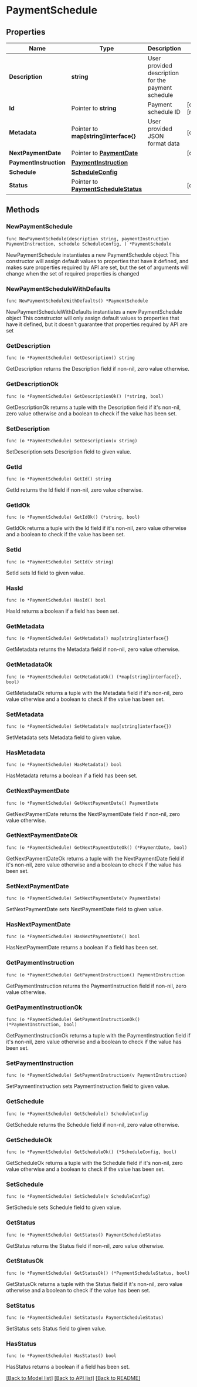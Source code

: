 # PaymentSchedule

## Properties

Name | Type | Description | Notes
------------ | ------------- | ------------- | -------------
**Description** | **string** | User provided description for the payment schedule | 
**Id** | Pointer to **string** | Payment schedule ID | [optional] [readonly] 
**Metadata** | Pointer to **map[string]interface{}** | User provided JSON format data | [optional] 
**NextPaymentDate** | Pointer to [**PaymentDate**](PaymentDate.md) |  | [optional] 
**PaymentInstruction** | [**PaymentInstruction**](PaymentInstruction.md) |  | 
**Schedule** | [**ScheduleConfig**](ScheduleConfig.md) |  | 
**Status** | Pointer to [**PaymentScheduleStatus**](PaymentScheduleStatus.md) |  | [optional] 

## Methods

### NewPaymentSchedule

`func NewPaymentSchedule(description string, paymentInstruction PaymentInstruction, schedule ScheduleConfig, ) *PaymentSchedule`

NewPaymentSchedule instantiates a new PaymentSchedule object
This constructor will assign default values to properties that have it defined,
and makes sure properties required by API are set, but the set of arguments
will change when the set of required properties is changed

### NewPaymentScheduleWithDefaults

`func NewPaymentScheduleWithDefaults() *PaymentSchedule`

NewPaymentScheduleWithDefaults instantiates a new PaymentSchedule object
This constructor will only assign default values to properties that have it defined,
but it doesn't guarantee that properties required by API are set

### GetDescription

`func (o *PaymentSchedule) GetDescription() string`

GetDescription returns the Description field if non-nil, zero value otherwise.

### GetDescriptionOk

`func (o *PaymentSchedule) GetDescriptionOk() (*string, bool)`

GetDescriptionOk returns a tuple with the Description field if it's non-nil, zero value otherwise
and a boolean to check if the value has been set.

### SetDescription

`func (o *PaymentSchedule) SetDescription(v string)`

SetDescription sets Description field to given value.


### GetId

`func (o *PaymentSchedule) GetId() string`

GetId returns the Id field if non-nil, zero value otherwise.

### GetIdOk

`func (o *PaymentSchedule) GetIdOk() (*string, bool)`

GetIdOk returns a tuple with the Id field if it's non-nil, zero value otherwise
and a boolean to check if the value has been set.

### SetId

`func (o *PaymentSchedule) SetId(v string)`

SetId sets Id field to given value.

### HasId

`func (o *PaymentSchedule) HasId() bool`

HasId returns a boolean if a field has been set.

### GetMetadata

`func (o *PaymentSchedule) GetMetadata() map[string]interface{}`

GetMetadata returns the Metadata field if non-nil, zero value otherwise.

### GetMetadataOk

`func (o *PaymentSchedule) GetMetadataOk() (*map[string]interface{}, bool)`

GetMetadataOk returns a tuple with the Metadata field if it's non-nil, zero value otherwise
and a boolean to check if the value has been set.

### SetMetadata

`func (o *PaymentSchedule) SetMetadata(v map[string]interface{})`

SetMetadata sets Metadata field to given value.

### HasMetadata

`func (o *PaymentSchedule) HasMetadata() bool`

HasMetadata returns a boolean if a field has been set.

### GetNextPaymentDate

`func (o *PaymentSchedule) GetNextPaymentDate() PaymentDate`

GetNextPaymentDate returns the NextPaymentDate field if non-nil, zero value otherwise.

### GetNextPaymentDateOk

`func (o *PaymentSchedule) GetNextPaymentDateOk() (*PaymentDate, bool)`

GetNextPaymentDateOk returns a tuple with the NextPaymentDate field if it's non-nil, zero value otherwise
and a boolean to check if the value has been set.

### SetNextPaymentDate

`func (o *PaymentSchedule) SetNextPaymentDate(v PaymentDate)`

SetNextPaymentDate sets NextPaymentDate field to given value.

### HasNextPaymentDate

`func (o *PaymentSchedule) HasNextPaymentDate() bool`

HasNextPaymentDate returns a boolean if a field has been set.

### GetPaymentInstruction

`func (o *PaymentSchedule) GetPaymentInstruction() PaymentInstruction`

GetPaymentInstruction returns the PaymentInstruction field if non-nil, zero value otherwise.

### GetPaymentInstructionOk

`func (o *PaymentSchedule) GetPaymentInstructionOk() (*PaymentInstruction, bool)`

GetPaymentInstructionOk returns a tuple with the PaymentInstruction field if it's non-nil, zero value otherwise
and a boolean to check if the value has been set.

### SetPaymentInstruction

`func (o *PaymentSchedule) SetPaymentInstruction(v PaymentInstruction)`

SetPaymentInstruction sets PaymentInstruction field to given value.


### GetSchedule

`func (o *PaymentSchedule) GetSchedule() ScheduleConfig`

GetSchedule returns the Schedule field if non-nil, zero value otherwise.

### GetScheduleOk

`func (o *PaymentSchedule) GetScheduleOk() (*ScheduleConfig, bool)`

GetScheduleOk returns a tuple with the Schedule field if it's non-nil, zero value otherwise
and a boolean to check if the value has been set.

### SetSchedule

`func (o *PaymentSchedule) SetSchedule(v ScheduleConfig)`

SetSchedule sets Schedule field to given value.


### GetStatus

`func (o *PaymentSchedule) GetStatus() PaymentScheduleStatus`

GetStatus returns the Status field if non-nil, zero value otherwise.

### GetStatusOk

`func (o *PaymentSchedule) GetStatusOk() (*PaymentScheduleStatus, bool)`

GetStatusOk returns a tuple with the Status field if it's non-nil, zero value otherwise
and a boolean to check if the value has been set.

### SetStatus

`func (o *PaymentSchedule) SetStatus(v PaymentScheduleStatus)`

SetStatus sets Status field to given value.

### HasStatus

`func (o *PaymentSchedule) HasStatus() bool`

HasStatus returns a boolean if a field has been set.


[[Back to Model list]](../../README.md#documentation-for-models) [[Back to API list]](../../README.md#documentation-for-api-endpoints) [[Back to README]](../../README.md)



